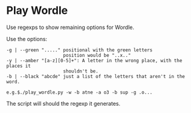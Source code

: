 # Play Wordle

Use regexps to show remaining options for Wordle.

Use the options:

    -g | --green "....." positional with the green letters
                         position would be "..x.."
    -y | --amber "[a-z][0-5]+": A letter in the wrong place, with the places it 
                         shouldn't be.
    -b | --black "abcde" just a list of the letters that aren't in the word.

    e.g.$./play_wordle.py -w -b atne -a o3 -b sup -g .o... 
    
The script will should the regexp it generates.
